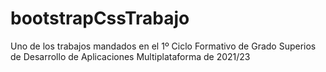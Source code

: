 # bootstrapCssTrabajo 
Uno de los trabajos mandados en el 1º Ciclo Formativo de Grado Superios de Desarrollo de Aplicaciones Multiplataforma de 2021/23
